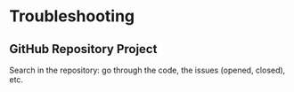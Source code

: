 # Troubleshooting

## GitHub Repository Project

Search in the repository: go through the code, the issues (opened, closed), etc.
